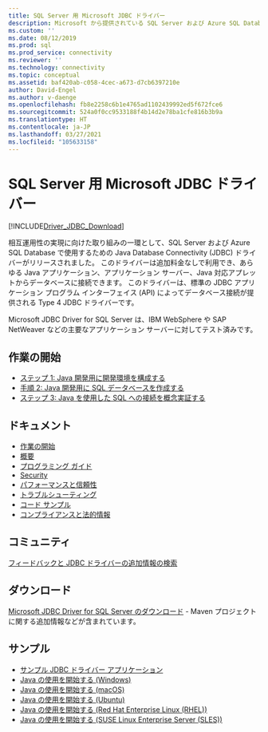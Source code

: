 ```yaml
---
title: SQL Server 用 Microsoft JDBC ドライバー
description: Microsoft から提供されている SQL Server および Azure SQL Database 用の JDBC ドライバーを使用すると、任意の Java アプリケーション、サーバー、またはアプレットから接続できます。
ms.custom: ''
ms.date: 08/12/2019
ms.prod: sql
ms.prod_service: connectivity
ms.reviewer: ''
ms.technology: connectivity
ms.topic: conceptual
ms.assetid: baf420ab-c058-4cec-a673-d7cb6397210e
author: David-Engel
ms.author: v-daenge
ms.openlocfilehash: fb8e2258c6b1e4765ad1102439992ed5f672fce6
ms.sourcegitcommit: 524a0f0cc9533188f4b14d2e78ba1cfe816b3b9a
ms.translationtype: HT
ms.contentlocale: ja-JP
ms.lasthandoff: 03/27/2021
ms.locfileid: "105633158"
---
```

# <a name="microsoft-jdbc-driver-for-sql-server"></a>SQL Server 用 Microsoft JDBC ドライバー

[!INCLUDE[Driver_JDBC_Download](../../includes/driver_jdbc_download.md)]

相互運用性の実現に向けた取り組みの一環として、SQL Server および Azure SQL Database で使用するための Java Database Connectivity (JDBC) ドライバーがリリースされました。 このドライバーは追加料金なしで利用でき、あらゆる Java アプリケーション、アプリケーション サーバー、Java 対応アプレットからデータベースに接続できます。 このドライバーは、標準の JDBC アプリケーション プログラム インターフェイス (API) によってデータベース接続が提供される Type 4 JDBC ドライバーです。

Microsoft JDBC Driver for SQL Server は、IBM WebSphere や SAP NetWeaver などの主要なアプリケーション サーバーに対してテスト済みです。

## <a name="getting-started"></a>作業の開始

* [ステップ 1: Java 開発用に開発環境を構成する](step-1-configure-development-environment-for-java-development.md)
* [手順 2: Java 開発用に SQL データベースを作成する](step-2-create-a-sql-database-for-java-development.md)
* [ステップ 3: Java を使用した SQL への接続を概念実証する](step-3-proof-of-concept-connecting-to-sql-using-java.md)

## <a name="documentation"></a>ドキュメント

* [作業の開始](getting-started-with-the-jdbc-driver.md)
* [概要](overview-of-the-jdbc-driver.md)
* [プログラミング ガイド](programming-guide-for-jdbc-sql-driver.md)
* [Security](securing-jdbc-driver-applications.md)
* [パフォーマンスと信頼性](improving-performance-and-reliability-with-the-jdbc-driver.md)
* [トラブルシューティング](diagnosing-problems-with-the-jdbc-driver.md)
* [コード サンプル](sample-jdbc-driver-applications.md)
* [コンプライアンスと法的情報](compliance-and-legal-for-the-jdbc-sql-driver.md)

## <a name="community"></a>コミュニティ

[フィードバックと JDBC ドライバーの追加情報の検索](finding-additional-jdbc-driver-information.md)

## <a name="download"></a>ダウンロード

[Microsoft JDBC Driver for SQL Server のダウンロード](download-microsoft-jdbc-driver-for-sql-server.md) - Maven プロジェクトに関する追加情報などが含まれています。

## <a name="samples"></a>サンプル

* [サンプル JDBC ドライバー アプリケーション](sample-jdbc-driver-applications.md)
* [Java の使用を開始する (Windows)](https://www.microsoft.com/sql-server/developer-get-started/java/windows/)
* [Java の使用を開始する (macOS)](https://www.microsoft.com/sql-server/developer-get-started/java/mac/)
* [Java の使用を開始する (Ubuntu)](https://www.microsoft.com/sql-server/developer-get-started/java/ubuntu/)
* [Java の使用を開始する (Red Hat Enterprise Linux (RHEL))](https://www.microsoft.com/sql-server/developer-get-started/java/rhel/)
* [Java の使用を開始する (SUSE Linux Enterprise Server (SLES))](https://www.microsoft.com/sql-server/developer-get-started/java/sles/)

